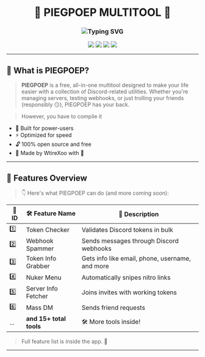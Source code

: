<h1 align="center">
  🔧 PIEGPOEP MULTITOOL 🔧
</h1>

<h3 align="center">
  <img src="https://readme-typing-svg.demolab.com?font=Fira+Code&duration=2500&pause=1000&color=F797FF&center=true&vCenter=true&width=600&lines=The+Ultimate+Discord+Multitool;Created+by+WtireXoo;Free,+Fast,+Powerful;C%23+Project+With+15%2B+Tools" alt="Typing SVG" />
</h3>

<p align="center">
  <img src="https://img.shields.io/badge/Language-C%23-239120?style=for-the-badge&logo=csharp&logoColor=white" />
  <img src="https://img.shields.io/badge/Made%20with-Visual%20Studio-purple?style=for-the-badge&logo=visualstudio" />
  <img src="https://img.shields.io/badge/Status-Active-success?style=for-the-badge" />
  <img src="https://img.shields.io/github/stars/wtirexoo/piegpoep?style=for-the-badge&label=Stars" />
</p>

---

## 🚀 What is PIEGPOEP?

> **PIEGPOEP** is a free, all-in-one multitool designed to make your life easier with a collection of Discord-related utilities. Whether you're managing servers, testing webhooks, or just trolling your friends (responsibly 😏), PIEGPOEP has your back.

> However, you have to compile it

- 💼 Built for power-users
- ⚡ Optimized for speed
- 🔓 100% open source and free
- 🔧 Made by WtireXoo with 💜

---

## 🧰 Features Overview

> 👇 Here's what PIEGPOEP can do (and more coming soon):

| 🔢 ID | 🛠️ Feature Name       | 💬 Description                                  |
|------|------------------------|--------------------------------------------------|
| 1️⃣  | Token Checker          | Validates Discord tokens in bulk               |
| 2️⃣  | Webhook Spammer        | Sends messages through Discord webhooks        |
| 3️⃣  | Token Info Grabber     | Gets info like email, phone, username, and more|
| 4️⃣  | Nuker Menu             | Automatically snipes nitro links               |
| 5️⃣  | Server Info Fetcher    | Joins invites with working tokens              |
| 6️⃣  | Mass DM                | Sends friend requests                          |
| ...  | **and 15+ total tools**| 🛠️ More tools inside!                          |

> Full feature list is inside the app. 🎉

---
